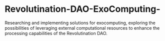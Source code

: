 # Revolutination-DAO-ExoComputing-
Researching and implementing solutions for exocomputing, exploring the possibilities of leveraging external computational resources to enhance the processing capabilities of the Revolutination DAO.
